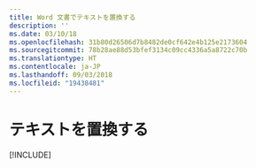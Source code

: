 ```yaml
---
title: Word 文書でテキストを置換する
description: ''
ms.date: 03/10/18
ms.openlocfilehash: 31b80d26506d7b8482de0cf642e4b125e2173604
ms.sourcegitcommit: 78b28ae88d53bfef3134c09cc4336a5a8722c70b
ms.translationtype: HT
ms.contentlocale: ja-JP
ms.lasthandoff: 09/03/2018
ms.locfileid: "19438481"
---
```

# <a name="replace-text"></a>テキストを置換する

[!INCLUDE[](../includes/word-tutorial-replace-text.md)]